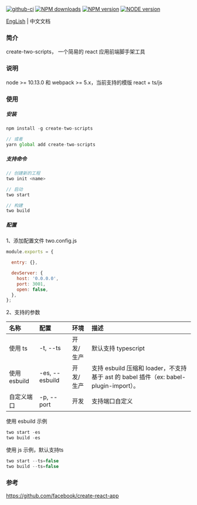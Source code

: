 [![github-ci][github-ci-img]][github-ci-url] [![NPM downloads][download-img]][download-url] [![NPM version][npm-version]][npm-version-url] [![NODE version][node-version]][node-version-url]

[github-ci-img]:https://img.shields.io/github/workflow/status/qiuysh/create-two-scripts/GitHub%20Actions%20CI%20workflow?logo=github&style=flat
[github-ci-url]:https://img.shields.io/github/workflow/status/qiuysh/create-two-scripts/GitHub%20Actions%20CI%20workflow
[download-img]: https://img.shields.io/npm/dm/create-two-scripts?style=flat
[download-url]: https://img.shields.io/npm/dm/create-two-scripts
[npm-version]: https://img.shields.io/npm/v/create-two-scripts?style=flat
[npm-version-url]: https://img.shields.io/npm/v/create-two-scripts
[node-version]: https://img.shields.io/node/v/create-two-scripts?style=flat
[node-version-url]: https://img.shields.io/node/v/create-two-scripts

[EngLish](./README.md) | 中文文档

### 简介

create-two-scripts， 一个简易的 react 应用前端脚手架工具

### 说明

node >= 10.13.0 和 webpack >= 5.x，当前支持的模版 react + ts/js

### 使用

##### 安装

```js
npm install -g create-two-scripts

// 或者
yarn global add create-two-scripts
```

##### 支持命令

```js
// 创建新的工程
two init <name>

// 启动
two start

// 构建
two build
```

##### 配置

1、添加配置文件 two.config.js

```js
module.exports = {

  entry: {},

  devServer: {
    host: '0.0.0.0',
    port: 3001,
    open: false,
  },
};
```

2、支持的参数

|名称    |配置   | 环境  | 描述   |
|:---   |:----  |:----  |:---- |
| 使用 ts| -t, --ts | 开发/生产|默认支持 typescript|
| 使用 esbuild| -es, --esbuild | 开发/生产|支持 esbuild 压缩和 loader，不支持基于 ast 的 babel 插件（ex: babel-plugin-import）。|
| 自定义端口| -p, --port | 开发 |支持端口自定义|



使用 esbuild 示例

```js
two start -es
two build -es
```


使用 js 示例，默认支持ts

```js
two start --ts=false
two build --ts=false
```


### 参考

https://github.com/facebook/create-react-app